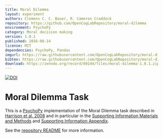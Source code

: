 ```yaml
---
title: Moral Dilemma
layout: experiment
authors: Clemens C. C. Bauer, R. Cameron Craddock
repository: https://github.com/OpenCogLabRepository/moral-dilemma
environment: PsychoPy
category: Moral decision making
version: 1.0.1
published: 2016-08-14
license: MIT
dependencies: PsychoPy, Pandas
imgurl: https://raw.githubusercontent.com/OpenCogLabRepository/moral-dilemma/master/task_results_sag.png
bibtex: https://raw.githubusercontent.com/OpenCogLabRepository/moral-dilemma/master/moral_dilemma.bib
download: https://zenodo.org/record/60144/files/moral-dilemma-1.0.1.zip
---
```

[![DOI](https://zenodo.org/badge/doi/10.5281/zenodo.60144.svg)](http://dx.doi.org/10.5281/zenodo.60144)

# Moral Dilemma Task

This is a [PsychoPy](http://www.psychopy.org/) implementation of the Moral Dilemma task described in [Harrison et al. 2008](http://www.pnas.org/content/105/28/9781.long#sec-13) and in particular in the [Supporting Information Materials and Methods](http://www.pnas.org/content/suppl/2008/07/18/0711791105.DCSupplemental/0711791105SI.pdf#nameddest=STXT) and [Supporting Information Appendix](http://www.pnas.org/content/suppl/2008/07/18/0711791105.DCSupplemental/Appendix_PDF.pdf).

See the [repository README](https://github.com/OpenCogLabRepository/moral-dilemma) for more information.
